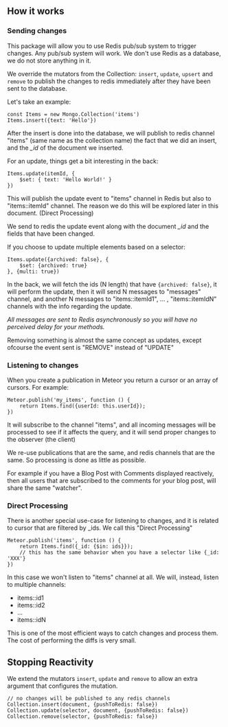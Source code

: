 ## How it works

### Sending changes

This package will allow you to use Redis pub/sub system to trigger changes. Any pub/sub system will work. We don't use
Redis as a database, we do not store anything in it.

We override the mutators from the Collection: `insert`, `update`, `upsert` and `remove` to publish the changes to redis
immediately after they have been sent to the database.

Let's take an example:

```
const Items = new Mongo.Collection('items')
Items.insert({text: 'Hello'})
```

After the insert is done into the database, we will publish to redis channel "items" (same name as the collection name)
the fact that we did an insert, and the *_id* of the document we inserted.

For an update, things get a bit interesting in the back:

```
Items.update(itemId, {
    $set: { text: 'Hello World!' }
})
```

This will publish the update event to "items" channel in Redis but also to "items::itemId" channel. The reason we do
this will be explored later in this document. (Direct Processing)

We send to redis the update event along with the document *_id* and the fields that have been changed.

If you choose to update multiple elements based on a selector:

```
Items.update({archived: false}, {
    $set: {archived: true}
}, {multi: true})
```

In the back, we will fetch the ids (N length) that have ```{archived: false}```, it will perform the update, then it
will send N messages to "messages" channel, and another N messages to "items::itemId1", ... , "items::itemIdN" channels
with the info regarding the update.

*All messages are sent to Redis asynchronously so you will have no perceived delay for your methods.*

Removing something is almost the same concept as updates, except ofcourse the event sent is "REMOVE" instead of "UPDATE"

### Listening to changes

When you create a publication in Meteor you return a cursor or an array of cursors. For example:

```
Meteor.publish('my_items', function () {
    return Items.find({userId: this.userId});
})
```

It will subscribe to the channel "items", and all incoming messages will be processed to see if it affects the query,
and it will send proper changes to the observer (the client)

We re-use publications that are the same, and redis channels that are the same. So processing is done as little as
possible.

For example if you have a Blog Post with Comments displayed reactively, then all users that are subscribed to the
comments for your blog post, will share the same "watcher".

### Direct Processing

There is another special use-case for listening to changes, and it is related to cursor that are filtered by _ids. We
call this "Direct Processing"

```
Meteor.publish('items', function () {
    return Items.find({_id: {$in: ids}});
    // this has the same behavior when you have a selector like {_id: 'XXX'}
})
```

In this case we won't listen to "items" channel at all. We will, instead, listen to multiple channels:

- items::id1
- items::id2
- ...
- items::idN

This is one of the most efficient ways to catch changes and process them. The cost of performing the diffs is very
small.

## Stopping Reactivity

We extend the mutators `insert`, `update` and `remove` to allow an extra argument that configures the mutation.

```
// no changes will be published to any redis channels
Collection.insert(document, {pushToRedis: false})
Collection.update(selector, document, {pushToRedis: false})
Collection.remove(selector, {pushToRedis: false})
```
